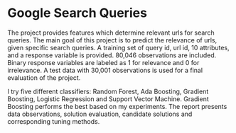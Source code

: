 # Google Search Queries
The project provides features which determine relevant urls for search queries. The main goal of this
project is to predict the relevance of urls, given specific search queries. A training set of query id, url id, 10 attributes, and a response variable is provided. 80,046 observations are included. Binary response variables are labeled as 1 for relevance and 0 for irrelevance. A test data with 30,001 observations is used for a final evaluation of the project.

I try five different classifiers:
Random Forest, Ada Boosting, Gradient Boosting, Logistic Regression and Support Vector Machine.
Gradient Boosting performs the best based on my experiments. The report presents data observations,
solution evaluation, candidate solutions and corresponding tuning methods.
